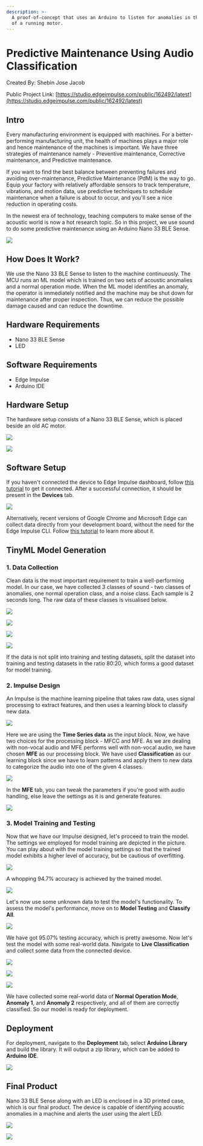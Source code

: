 ```yaml
---
description: >-
  A proof-of-concept that uses an Arduino to listen for anomalies in the sound
  of a running motor.
---
```


# Predictive Maintenance Using Audio Classification

Created By: Shebin Jose Jacob

Public Project Link: [https://studio.edgeimpulse.com/public/162492/latest](https://studio.edgeimpulse.com/public/162492/latest)

## Intro

Every manufacturing environment is equipped with machines. For a better-performing manufacturing unit, the health of machines plays a major role and hence maintenance of the machines is important. We have three strategies of maintenance namely - Preventive maintenance, Corrective maintenance, and Predictive maintenance.

If you want to find the best balance between preventing failures and avoiding over-maintenance, Predictive Maintenance (PdM) is the way to go. Equip your factory with relatively affordable sensors to track temperature, vibrations, and motion data, use predictive techniques to schedule maintenance when a failure is about to occur, and you'll see a nice reduction in operating costs.

In the newest era of technology, teaching computers to make sense of the acoustic world is now a hot research topic. So in this project, we use sound to do some predictive maintenance using an Arduino Nano 33 BLE Sense.

![](../.gitbook/assets/predictive-maintenance-with-sound/intro.jpeg)

## How Does It Work?

We use the Nano 33 BLE Sense to listen to the machine continuously. The MCU runs an ML model which is trained on two sets of acoustic anomalies and a normal operation mode. When the ML model identifies an anomaly, the operator is immediately notified and the machine may be shut down for maintenance after proper inspection. Thus, we can reduce the possible damage caused and can reduce the downtime.

## Hardware Requirements

* Nano 33 BLE Sense
* LED

## Software Requirements

* Edge Impulse
* Arduino IDE

## Hardware Setup

The hardware setup consists of a Nano 33 BLE Sense, which is placed beside an old AC motor.

![](../.gitbook/assets/predictive-maintenance-with-sound/motor.jpeg)

![](../.gitbook/assets/predictive-maintenance-with-sound/nano.jpeg)

## Software Setup

If you haven't connected the device to Edge Impulse dashboard, follow [this tutorial](https://docs.edgeimpulse.com/docs/development-platforms/officially-supported-mcu-targets/arduino-nano-33-ble-sense) to get it connected. After a successful connection, it should be present in the **Devices** tab.

![](../.gitbook/assets/predictive-maintenance-with-sound/devices.png)

Alternatively, recent versions of Google Chrome and Microsoft Edge can collect data directly from your development board, without the need for the Edge Impulse CLI. Follow [this tutorial](https://www.edgeimpulse.com/blog/collect-sensor-data-straight-from-your-web-browser) to learn more about it.

## TinyML Model Generation

### 1. Data Collection

Clean data is the most important requirement to train a well-performing model. In our case, we have collected 3 classes of sound - two classes of anomalies, one normal operation class, and a noise class. Each sample is 2 seconds long. The raw data of these classes is visualised below.

![](../.gitbook/assets/predictive-maintenance-with-sound/data-1.png)

![](../.gitbook/assets/predictive-maintenance-with-sound/data-2.png)

![](../.gitbook/assets/predictive-maintenance-with-sound/data-3.png)

![](../.gitbook/assets/predictive-maintenance-with-sound/data-4.png)

If the data is not split into training and testing datasets, split the dataset into training and testing datasets in the ratio 80:20, which forms a good dataset for model training.

### 2. Impulse Design

An Impulse is the machine learning pipeline that takes raw data, uses signal processing to extract features, and then uses a learning block to classify new data.

![](../.gitbook/assets/predictive-maintenance-with-sound/impulse.png)

Here we are using the **Time Series data** as the input block. Now, we have two choices for the processing block - MFCC and MFE. As we are dealing with non-vocal audio and MFE performs well with non-vocal audio, we have chosen **MFE** as our processing block. We have used **Classification** as our learning block since we have to learn patterns and apply them to new data to categorize the audio into one of the given 4 classes.

![](../.gitbook/assets/predictive-maintenance-with-sound/parameters.png)

In the **MFE** tab, you can tweak the parameters if you're good with audio handling, else leave the settings as it is and generate features.

![](../.gitbook/assets/predictive-maintenance-with-sound/features.png)

### 3. Model Training and Testing

Now that we have our Impulse designed, let's proceed to train the model. The settings we employed for model training are depicted in the picture. You can play about with the model training settings so that the trained model exhibits a higher level of accuracy, but be cautious of overfitting.

![](../.gitbook/assets/predictive-maintenance-with-sound/training.png)

A whopping 94.7% accuracy is achieved by the trained model.

![](../.gitbook/assets/predictive-maintenance-with-sound/accuracy.png)

Let's now use some unknown data to test the model's functionality. To assess the model's performance, move on to **Model Testing** and **Classify All**.

![](../.gitbook/assets/predictive-maintenance-with-sound/model-testing.png)

We have got 95.07% testing accuracy, which is pretty awesome. Now let's test the model with some real-world data. Navigate to **Live Classification** and collect some data from the connected device.

![](../.gitbook/assets/predictive-maintenance-with-sound/classification-1.jpeg)

![](../.gitbook/assets/predictive-maintenance-with-sound/classification-2.jpeg)

![](../.gitbook/assets/predictive-maintenance-with-sound/classification-3.jpeg)

We have collected some real-world data of **Normal Operation Mode**, **Anomaly 1**, and **Anomaly 2** respectively, and all of them are correctly classified. So our model is ready for deployment.

## Deployment

For deployment, navigate to the **Deployment** tab, select **Arduino Library** and build the library. It will output a zip library, which can be added to **Arduino IDE**.

![](../.gitbook/assets/predictive-maintenance-with-sound/deployment.png)

## Final Product

Nano 33 BLE Sense along with an LED is enclosed in a 3D printed case, which is our final product. The device is capable of identifying acoustic anomalies in a machine and alerts the user using the alert LED.

![](../.gitbook/assets/predictive-maintenance-with-sound/product.jpeg)

![](../.gitbook/assets/predictive-maintenance-with-sound/intro.jpeg)
